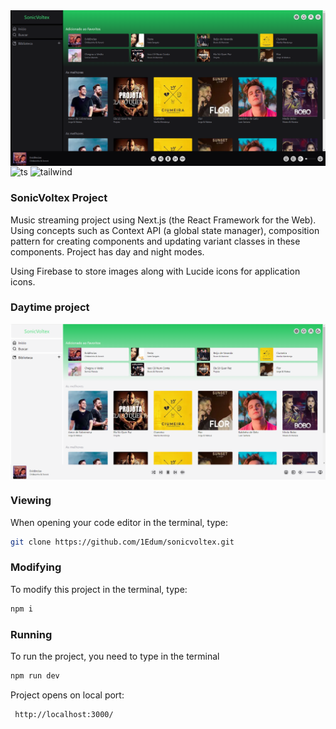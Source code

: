 <img align="center" alt="preview project" src="https://github.com/1Edum/sonicvoltex/blob/master/src/img/preview02.png" />

<div class="display:flex">
 <img align="center" alt="ts" src="https://img.shields.io/badge/TypeScript-007ACC?style=for-the-badge&logo=typescript&logoColor=white" />
  <img align="center" alt="tailwind" src="https://img.shields.io/badge/Tailwind_CSS-38B2AC?style=for-the-badge&logo=tailwind-css&logoColor=white" />
</div>

### SonicVoltex Project

Music streaming project using Next.js (the React Framework for the Web). Using concepts such as Context API (a global state manager), composition pattern for creating components and updating variant classes in these components. Project has day and night modes.

Using Firebase to store images along with Lucide icons for application icons.

### Daytime project

<img align="center" alt="preview project" src="https://github.com/1Edum/sonicvoltex/blob/master/src/img/preview01.png" />

### Viewing

When opening your code editor in the terminal, type:

```bash
git clone https://github.com/1Edum/sonicvoltex.git
```

### Modifying

To modify this project in the terminal, type:

```bash
npm i
```

### Running

To run the project, you need to type in the terminal

```bash
npm run dev
```

Project opens on local port:

```bash
 http://localhost:3000/
```